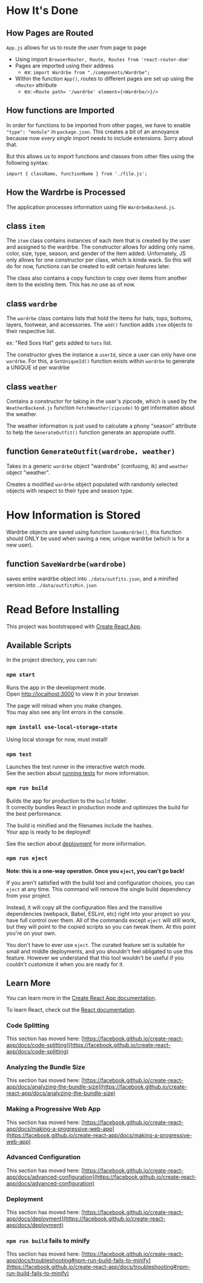 # How It's Done
## How Pages are Routed
`App.js` allows for us to route the user from page to page

- Using import `BrowserRouter, Route, Routes from 'react-router-dom'`
- Pages are imported using their address
    - ex: `import Wardrbe from "./components/Wardrbe";`
- Within the function `App()`, routes to different pages are set up using the `<Route>` attribute 
    - ex: `<Route path= '/wardrbe' element={<Wardrbe/>}/>`

## How functions are Imported
In order for functions to be imported from other pages, we have to enable `"type": "module"` in `package.json`. This creates a bit of an annoyance because now *every single* import needs to include extensions. Sorry about that. 

But this allows us to import functions and classes from other files using the following syntax:
```
import { className, functionName } from './file.js';
```

## How the Wardrbe is Processed
The application processes information using file `WardrbeBackend.js`. 
## class `item`
The `item` class contains instances of each item that is created by the user and assigned to the wardrbe.
The constructor allows for adding only name, color, size, type, season, and gender of the item added. Unfornately, JS only allows for one constructor per class, which is kinda wack. So this will do for now, functions can be created to edit certain features later. 

The class also contains a copy function to copy over items from another item to the existing item. This has no use as of now.

## class `wardrbe`
The `wardrbe` class contains lists that hold the items for hats, tops, bottoms, layers, footwear, and accessories. The `add()` function adds `item` objects to their respective list. 

ex: "Red Soxs Hat" gets added to `hats` list.

The constructor gives the instance a `userId`, since a user can only have one `wardrbe`.
For this, a `GetUniqueId()` function exists within `wardrbe` to generate a UNIQUE id per wardrbe

## class `weather`
Contains a constructor for taking in the user's zipcode, which is used by the `WeatherBackend.js` function `FetchWeather(zipcode)` to get information about the weather.

The weather information is just used to calculate a phony "season" attribute to help the `GenerateOutfit()` function generate an appropiate outfit.

## function `GenerateOutfit(wardrobe, weather)`
Takes in a generic `wardrbe` object "wardrobe" (confusing, ik) and `weather` object "weather".

Creates a modified `wardrbe` object populated with randomly selected objects with respect to their type and season type. 

# How Information is Stored
Wardrbe objects are saved using function `SaveWardrbe()`, this function should ONLY be used when saving a new, unique wardrbe (which is for a new user). 
## function `SaveWardrbe(wardrobe)`
saves entire wardrbe object into `./data/outfits.json`, and a minified version into `./data/outfitsMin.json`

# Read Before Installing

This project was bootstrapped with [Create React App](https://github.com/facebook/create-react-app).

## Available Scripts

In the project directory, you can run:

### `npm start`

Runs the app in the development mode.\
Open [http://localhost:3000](http://localhost:3000) to view it in your browser.

The page will reload when you make changes.\
You may also see any lint errors in the console.

### `npm install use-local-storage-state`

Using local storage for now, must install!

### `npm test`

Launches the test runner in the interactive watch mode.\
See the section about [running tests](https://facebook.github.io/create-react-app/docs/running-tests) for more information.

### `npm run build`

Builds the app for production to the `build` folder.\
It correctly bundles React in production mode and optimizes the build for the best performance.

The build is minified and the filenames include the hashes.\
Your app is ready to be deployed!

See the section about [deployment](https://facebook.github.io/create-react-app/docs/deployment) for more information.

### `npm run eject`

**Note: this is a one-way operation. Once you `eject`, you can't go back!**

If you aren't satisfied with the build tool and configuration choices, you can `eject` at any time. This command will remove the single build dependency from your project.

Instead, it will copy all the configuration files and the transitive dependencies (webpack, Babel, ESLint, etc) right into your project so you have full control over them. All of the commands except `eject` will still work, but they will point to the copied scripts so you can tweak them. At this point you're on your own.

You don't have to ever use `eject`. The curated feature set is suitable for small and middle deployments, and you shouldn't feel obligated to use this feature. However we understand that this tool wouldn't be useful if you couldn't customize it when you are ready for it.

## Learn More

You can learn more in the [Create React App documentation](https://facebook.github.io/create-react-app/docs/getting-started).

To learn React, check out the [React documentation](https://reactjs.org/).

### Code Splitting

This section has moved here: [https://facebook.github.io/create-react-app/docs/code-splitting](https://facebook.github.io/create-react-app/docs/code-splitting)

### Analyzing the Bundle Size

This section has moved here: [https://facebook.github.io/create-react-app/docs/analyzing-the-bundle-size](https://facebook.github.io/create-react-app/docs/analyzing-the-bundle-size)

### Making a Progressive Web App

This section has moved here: [https://facebook.github.io/create-react-app/docs/making-a-progressive-web-app](https://facebook.github.io/create-react-app/docs/making-a-progressive-web-app)

### Advanced Configuration

This section has moved here: [https://facebook.github.io/create-react-app/docs/advanced-configuration](https://facebook.github.io/create-react-app/docs/advanced-configuration)

### Deployment

This section has moved here: [https://facebook.github.io/create-react-app/docs/deployment](https://facebook.github.io/create-react-app/docs/deployment)

### `npm run build` fails to minify

This section has moved here: [https://facebook.github.io/create-react-app/docs/troubleshooting#npm-run-build-fails-to-minify](https://facebook.github.io/create-react-app/docs/troubleshooting#npm-run-build-fails-to-minify)
